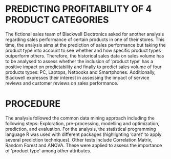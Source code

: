 # PREDICTING PROFITABILITY OF 4 PRODUCT CATEGORIES

The fictional sales team of Blackwell Electronics asked for another analysis regarding sales performance of certain products in one of their stores. This time, the analysis aims at the prediction of sales performance but taking the product type into account to see whether and how specific product types outperform others. Therefore, the historical sales data on sales volume has to be analysed to assess whether the inclusion of ‘product type’ has a positive impact on predictability and finally to predict sales volume of four products types: PC, Laptops, Netbooks and Smartphones.
Additionally, Blackwell expresses their interest in assessing the impact of service reviews and customer reviews on sales performance.

# PROCEDURE

The analysis followed the common data mining approach including the following steps:
Exploration, pre-processing, modelling and optimization, prediction, and evaluation.
For the analysis, the statistical programming language R was used with different packages (highlighting ‘caret’ to apply several prediction techniques). Other tests include Correlation Matrix, Random Forest and ANOVA. These were applied to assess the importance of ‘product type’ among other attributes.
